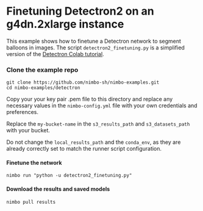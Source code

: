 # Finetuning Detectron2 on an g4dn.2xlarge instance

This example shows how to finetune a Detectron network to segment balloons in images. The script `detectron2_finetuning.py` is a simplified version of the [Detectron Colab tutorial](https://colab.research.google.com/drive/16jcaJoc6bCFAQ96jDe2HwtXj7BMD_-m5).

### Clone the example repo
```
git clone https://github.com/nimbo-sh/nimbo-examples.git
cd nimbo-examples/detectron
```

Copy your your key pair .pem file to this directory and replace any necessary values in the `nimbo-config.yml` file with your own credentials and preferences.

Replace the `my-bucket-name` in the `s3_results_path` and `s3_datasets_path` with your bucket.

Do not change the `local_results_path` and the `conda_env`, as they are already correctly set to match the runner script configuration.

#### Finetune the network
```
nimbo run "python -u detectron2_finetuning.py"
```

#### Download the results and saved models
```
nimbo pull results
```
